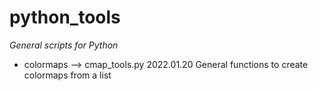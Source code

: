 # python_tools
*General scripts for Python*

* colormaps
--> cmap_tools.py   2022.01.20  General functions to create colormaps from a list
